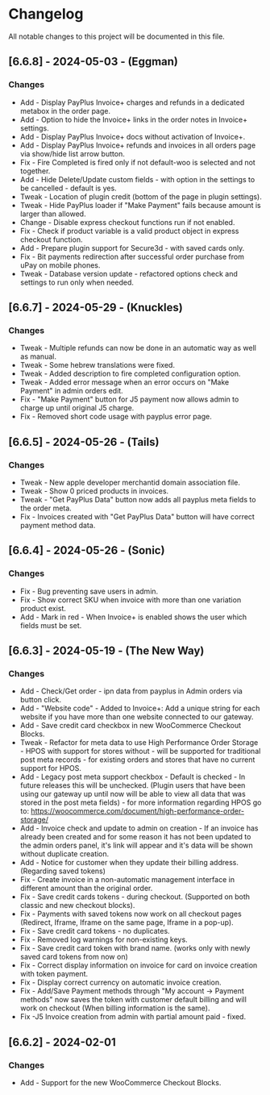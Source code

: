 # Changelog

All notable changes to this project will be documented in this file.

##  [6.6.8] - 2024-05-03 - (Eggman)

### Changes 

* Add    - Display PayPlus Invoice+ charges and refunds in a dedicated metabox in the order page.
* Add    - Option to hide the Invoice+ links in the order notes in Invoice+ settings.
* Add    - Display PayPlus Invoice+ docs without activation of Invoice+.
* Add    - Display PayPlus Invoice+ refunds and invoices in all orders page via show/hide list arrow button. 
* Fix    - Fire Completed is fired only if not default-woo is selected and not together.
* Add    - Hide Delete/Update custom fields - with option in the settings to be cancelled - default is yes.
* Tweak  - Location of plugin credit (bottom of the page in plugin settings).
* Tweak  - Hide PayPlus loader if "Make Payment" fails because amount is larger than allowed.
* Change - Disable express checkout functions run if not enabled.
* Fix    - Check if product variable is a valid product object in express checkout function.
* Add    - Prepare plugin support for Secure3d - with saved cards only.
* Fix    - Bit payments redirection after successful order purchase from uPay on mobile phones.
* Tweak  - Database version update - refactored options check and settings to run only when needed.



##  [6.6.7] - 2024-05-29 - (Knuckles)

### Changes

* Tweak - Multiple refunds can now be done in an automatic way as well as manual.
* Tweak - Some hebrew translations were fixed.
* Tweak - Added description to fire completed configuration option.
* Tweak - Added error message when an error occurs on "Make Payment" in admin orders edit.
* Fix   - "Make Payment" button for J5 payment now allows admin to charge up until original J5 charge. 
* Fix   - Removed short code usage with payplus error page.

##  [6.6.5] - 2024-05-26 - (Tails)

### Changes

* Tweak - New apple developer merchantid domain association file.
* Tweak - Show 0 priced products in invoices.
* Tweak - "Get PayPlus Data" button now adds all payplus meta fields to the order meta.
* Fix   - Invoices created with "Get PayPlus Data" button will have correct payment method data.

##  [6.6.4] - 2024-05-26 - (Sonic)

### Changes

* Fix - Bug preventing save users in admin.
* Fix - Show correct SKU when invoice with more than one variation product exist.
* Add - Mark in red - When Invoice+ is enabled shows the user which fields must be set.

## [6.6.3] - 2024-05-19 - (The New Way)

### Changes

* Add   - Check/Get order - ipn data from payplus in Admin orders via button click.
* Add   - "Website code" - Added to Invoice+: Add a unique string for each website if you have more than one website connected to our gateway.
* Add   - Save credit card checkbox in new WooCommerce Checkout Blocks.
* Tweak - Refactor for meta data to use High Performance Order Storage - HPOS with support for stores without - will be supported for traditional post meta records - for existing orders and stores that have no current support for HPOS.
* Add   - Legacy post meta support checkbox - Default is checked - In future releases this will be unchecked. (Plugin users that have been using our gateway up until now will be able to view all data that was stored in the post meta fields) - for more information regarding HPOS go to: https://woocommerce.com/document/high-performance-order-storage/
* Add   - Invoice check and update to admin on creation - If an invoice has already been created and for some reason it has not been updated to the admin orders panel, it's link will appear and it's data will be shown without duplicate creation.
* Add   - Notice for customer when they update their billing address. (Regarding saved tokens)
* Fix - Create invoice in a non-automatic management interface in different amount than the original order.
* Fix - Save credit cards tokens - during checkout. (Supported on both classic and new checkout blocks).
* Fix - Payments with saved tokens now work on all checkout pages (Redirect, Iframe, Iframe on the same page, Iframe in a pop-up).
* Fix - Save credit card tokens - no duplicates.
* Fix - Removed log warnings for non-existing keys.
* Fix - Save credit card token with brand name. (works only with newly saved card tokens from now on)
* Fix - Correct display information on invoice for card on invoice creation with token payment.
* Fix - Display correct currency on automatic invoice creation.
* Fix - Add/Save Payment methods through "My account -> Payment methods" now saves the token with customer default billing and will work on checkout (When billing information is the same).
* Fix -J5 Invoice creation from admin with partial amount paid - fixed.

## [6.6.2] - 2024-02-01

### Changes

* Add - Support for the new WooCommerce Checkout Blocks.
